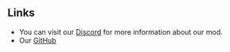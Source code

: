 ## Links
- You can visit our [Discord](https://discord.gg/KBMxne96Hd) for more information about our mod.
- Our [GitHub](https://github.com/Team-Fortress-Advanced)